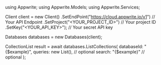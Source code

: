 using Appwrite;
using Appwrite.Models;
using Appwrite.Services;

Client client = new Client()
    .SetEndPoint("https://cloud.appwrite.io/v1") // Your API Endpoint
    .SetProject("<YOUR_PROJECT_ID>") // Your project ID
    .SetKey("<YOUR_API_KEY>"); // Your secret API key

Databases databases = new Databases(client);

CollectionList result = await databases.ListCollections(
    databaseId: "{$example}",
    queries: new List<string>(), // optional
    search: "{$example}" // optional
);